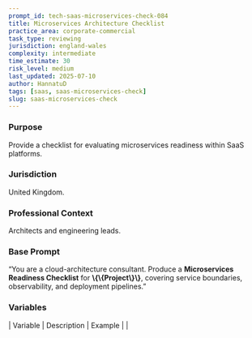 ```yaml
---
prompt_id: tech-saas-microservices-check-084
title: Microservices Architecture Checklist
practice_area: corporate-commercial
task_type: reviewing
jurisdiction: england-wales
complexity: intermediate
time_estimate: 30
risk_level: medium
last_updated: 2025-07-10
author: HannatuD
tags: [saas, saas-microservices-check]
slug: saas-microservices-check
---
```


### Purpose  
Provide a checklist for evaluating microservices readiness within SaaS platforms.

### Jurisdiction  
United Kingdom.

### Professional Context  
Architects and engineering leads.

### Base Prompt  
“You are a cloud-architecture consultant. Produce a **Microservices Readiness Checklist** for **\\{\\{Project\\}\\}**, covering service boundaries, observability, and deployment pipelines.”

### Variables  
| Variable | Description | Example |
|
